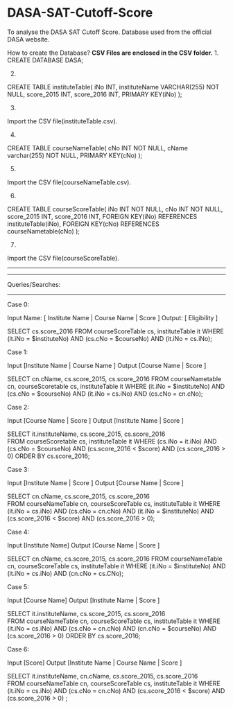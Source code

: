 # DASA-SAT-Cutoff-Score
To analyse the DASA SAT Cutoff Score. Database used from the official DASA website.

How to create the Database?
**CSV Files are enclosed in the CSV folder.**
1. 
CREATE DATABASE DASA;

2. 
CREATE TABLE instituteTable(
 iNo INT,
 instituteName VARCHAR(255) NOT NULL,
 score_2015 INT,
 score_2016 INT,
 PRIMARY KEY(iNo)
);
  
3.
Import the CSV file(instituteTable.csv).

4.
CREATE TABLE courseNameTable(
 cNo INT NOT NULL,
 cName varchar(255) NOT NULL,
 PRIMARY KEY(cNo)
);

5.
Import the CSV file(courseNameTable.csv).

6.
CREATE TABLE courseScoreTable(
  iNo INT NOT NULL,
  cNo INT NOT NULL,
  score_2015 INT,
  score_2016 INT,
  FOREIGN KEY(iNo) REFERENCES instituteTable(iNo),
  FOREIGN KEY(cNo) REFERENCES courseNametable(cNo)
);

7.
Import the CSV file(courseScoreTable).

******************************************************************************************************
******************************************************************************************************

Queries/Searches:
******************************************************************************************************

Case 0:

Input Name: [ Institute Name | Course Name | Score ]
Output:     [ Eligibility ]

SELECT cs.score_2016 
FROM courseScoreTable cs, instituteTable it 
WHERE (it.iNo = $instituteNo) AND (cs.cNo = $courseNo) AND (it.iNo = cs.iNo);


Case 1:

Input  [Institute Name | Course Name ]
Output [Course Name | Score ]

SELECT cn.cName, cs.score_2015, cs.score_2016 
FROM courseNametable cn, courseScoretable cs, instituteTable it 
WHERE (it.iNo = $instituteNo) AND (cs.cNo = $courseNo) AND (it.iNo = cs.iNo) AND (cs.cNo = cn.cNo);


Case 2:

Input  [Course Name | Score ]
Output [Institute Name | Score ]

SELECT it.instituteName, cs.score_2015, cs.score_2016  
FROM courseScoretable cs, instituteTable it 
WHERE (cs.iNo = it.iNo) AND (cs.cNo = $courseNo) AND (cs.score_2016 < $score) AND (cs.score_2016 > 0) ORDER BY cs.score_2016;


Case 3:

Input  [Institute Name | Score ]
Output [Course Name | Score ]

SELECT cn.cName, cs.score_2015, cs.score_2016  
FROM courseNameTable cn, courseScoreTable cs, instituteTable it 
WHERE (it.iNo = cs.iNo) AND (cs.cNo = cn.cNo) AND (it.iNo = $instituteNo) AND (cs.score_2016 < $score) AND (cs.score_2016 > 0);


Case 4:

Input  [Institute Name]
Output [Course Name | Score ]

SELECT cn.cName, cs.score_2015, cs.score_2016 
FROM courseNameTable cn, courseScoreTable cs, instituteTable it 
WHERE (it.iNo = $instituteNo) AND (it.iNo = cs.iNo) AND (cn.cNo = cs.CNo);


Case 5:

Input  [Course Name]
Output [Institute Name | Score ]

SELECT it.instituteName, cs.score_2015, cs.score_2016  
FROM courseNameTable cn, courseScoreTable cs, instituteTable it 
WHERE (it.iNo = cs.iNo) AND (cs.cNo = cn.cNo) AND (cn.cNo = $courseNo) AND (cs.score_2016 > 0)
ORDER BY cs.score_2016;


Case 6:

Input  [Score]
Output [Institute Name | Course Name | Score ]

SELECT it.instituteName, cn.cName, cs.score_2015, cs.score_2016  
FROM courseNameTable cn, courseScoreTable cs, instituteTable it 
WHERE (it.iNo = cs.iNo) AND (cs.cNo = cn.cNo) AND (cs.score_2016 < $score) AND (cs.score_2016 > 0)
;



